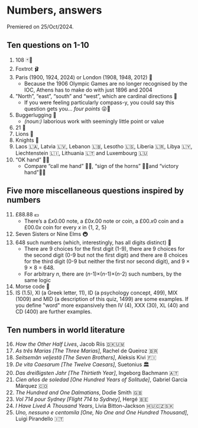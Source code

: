 # Numbers, answers
Premiered on 25/Oct/2024.

## Ten questions on 1-10
1. 108 🃏🔁
2. Foxtrot 🩰
3. Paris (1900, 1924, 2024) or London (1908, 1948, 2012) 🏅
    * Because the 1906 Olympic Games are no longer recognised by the IOC, Athens has to make do with just 1896 and 2004 
4. "North”, “east”, “south” and “west”, which are cardinal directions 🧭
    * If you were feeling particularly compass-y, you could say this question gets you… _four points_ 😜🙈
5. Buggerlugging 📧
    * _(noun:)_ laborious work with seemingly little point or value
6. 21 🎲
7. Lions 🦁
8. Knights 🐴
9. Laos 🇱🇦, Latvia 🇱🇻, Lebanon 🇱🇧, Lesotho 🇱🇸, Liberia 🇱🇷, Libya 🇱🇾, Liechtenstein 🇱🇮, Lithuania 🇱🇹 and Luxembourg 🇱🇺
10. “OK hand” 👌🏻
    * Compare “call me hand” 🤙🏻, “sign of the horns” 🤙🏻and “victory hand"✌🏻

## Five more miscellaneous questions inspired by numbers
11. £88.88 💷
    * There’s a £&ZeroWidthSpace;_x_&ZeroWidthSpace;0.00 note, a £0&ZeroWidthSpace;_x_&ZeroWidthSpace;.00 note or coin, a £00.&ZeroWidthSpace;_x_&ZeroWidthSpace;0 coin and a £00.0&ZeroWidthSpace;_x_ coin for every _x_ in {1, 2, 5}
12. Seven Sisters or Nine Elms 🚇
13. 648 such numbers (which, interestingly, has all digits distinct) 🔢
    * There are 9 choices for the first digit (1-9), there are 9 choices for the second digit (0-9 but not the first digit) and there are 8 choices for the third digit (0-9 but neither the first nor second digit), and 9 × 9 × 8 = 648.
    * For arbitrary _n_, there are (_n_-1)×(_n_-1)×(_n_-2) such numbers, by the same logic
14. Morse code 📡
15. IS (1.5), XI (a Greek letter, 11), ID (a psychology concept, 499), MIX (1009) and MID (a description of this quiz, 1499) are some examples. If you define "word" more expansively then IV (4), XXX (30), XL (40) and CD (400) are further examples. 

## Ten numbers in world literature
16. _How the Other Half Lives_, Jacob Riis 🇩🇰🇺🇲
17. _As três Marias [The Three Marias]_, Rachel de Queiroz 🇧🇷
18. _Seitsemän veljestä [The Seven Brothers]_, Aleksis Kivi 🇫🇮
 19. _De vita Caesarum [The Twelve Caesars]_, Suetonius 🏛
20. _Das dreißigsten Jahr [The Thirtieth Year]_, Ingeborg Bachmann 🇦🇹
21. _Cien años de soledad [One Hundred Years of Solitude]_, Gabriel Garcia Márquez 🇨🇴
22. _The Hundred and One Dalmatians_, Dodie Smith 🇬🇧
23. _Vol 714 pour Sydney [Flight 714 to Sydney]_, Hergé 🇧🇪
24. _I Have Lived A Thousand Years_, Livia Bitton-Jackson 🇭🇺🇨🇿🇸🇰
25. _Uno, nessuno e centomila [One, No One and One Hundred Thousand]_, Luigi Pirandello 🇮🇹
